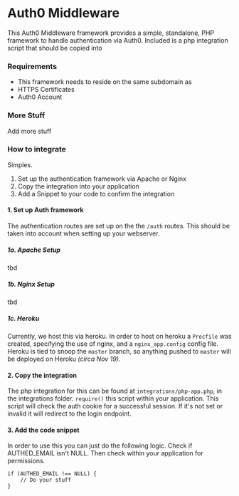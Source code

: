 # Auth0 Middleware
This Auth0 Middleware framework provides a simple, standalone, PHP framework to handle authentication via Auth0.
Included is a php integration script that should be copied into

### Requirements
 - This framework needs to reside on the same subdomain as 
 - HTTPS Certificates
 - Auth0 Account

### More Stuff
Add more stuff


### How to integrate
Simples. 
1. Set up the authentication framework via Apache or Nginx
2. Copy the integration into your application
3. Add a Snippet to your code to confirm the integration

#### 1. Set up Auth framework
The authentication routes are set up on the the `/auth` routes. This should be taken into account when setting up your webserver.

##### 1a. Apache Setup
tbd

##### 1b. Nginx Setup
tbd

##### 1c. Heroku
Currently, we host this via heroku. In order to host on heroku a `Procfile` was created, specifying the use of nginx, and a `nginx_app.config` config file. 
Heroku is tied to snoop the `master` branch, so anything pushed to `master` will be deployed on Heroku _(circa Nov 19)_.

#### 2. Copy the integration
The php integration for this can be found at `integrations/php-app.php`, in the integrations folder. 
`require()` this script within your application.
This script will check the auth cookie for a successful session. If it's not set or invalid it will redirect to the login endpoint.

#### 3. Add the code snippet
In order to use this you can just do the following logic. Check if AUTHED_EMAIL isn't NULL. Then check within your application for permissions.
```
if (AUTHED_EMAIL !== NULL) {
    // Do your stuff
}
```
